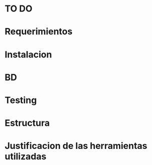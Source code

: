 # TO DO #

# Requerimientos

# Instalacion

# BD

# Testing

# Estructura

# Justificacion de las herramientas utilizadas